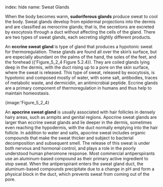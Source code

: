 index: hide
name: Sweat Glands

When the body becomes warm,  **sudoriferous glands** produce sweat to cool the body. Sweat glands develop from epidermal projections into the dermis and are classified as merocrine glands; that is, the secretions are excreted by exocytosis through a duct without affecting the cells of the gland. There are two types of sweat glands, each secreting slightly different products.

An  **eccrine sweat gland** is type of gland that produces a hypotonic sweat for thermoregulation. These glands are found all over the skin’s surface, but are especially abundant on the palms of the hand, the soles of the feet, and the forehead ({'Figure_5_2_4 Figure 5.2.4}). They are coiled glands lying deep in the dermis, with the duct rising up to a pore on the skin surface, where the sweat is released. This type of sweat, released by exocytosis, is hypotonic and composed mostly of water, with some salt, antibodies, traces of metabolic waste, and dermicidin, an antimicrobial peptide. Eccrine glands are a primary component of thermoregulation in humans and thus help to maintain homeostasis.


{image:'Figure_5_2_4}
        

An  **apocrine sweat gland** is usually associated with hair follicles in densely hairy areas, such as armpits and genital regions. Apocrine sweat glands are larger than eccrine sweat glands and lie deeper in the dermis, sometimes even reaching the hypodermis, with the duct normally emptying into the hair follicle. In addition to water and salts, apocrine sweat includes organic compounds that make the sweat thicker and subject to bacterial decomposition and subsequent smell. The release of this sweat is under both nervous and hormonal control, and plays a role in the poorly understood human pheromone response. Most commercial antiperspirants use an aluminum-based compound as their primary active ingredient to stop sweat. When the antiperspirant enters the sweat gland duct, the aluminum-based compounds precipitate due to a change in pH and form a physical block in the duct, which prevents sweat from coming out of the pore.
